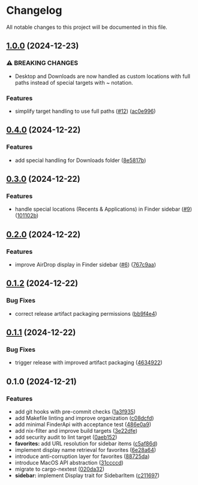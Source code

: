# Changelog

All notable changes to this project will be documented in this file.

## [1.0.0](https://github.com/screwyprof/favkit/compare/v0.4.0...v1.0.0) (2024-12-23)


### ⚠ BREAKING CHANGES

* Desktop and Downloads are now handled as custom locations with full paths instead of special targets with ~ notation.

### Features

* simplify target handling to use full paths ([#12](https://github.com/screwyprof/favkit/issues/12)) ([ac0e996](https://github.com/screwyprof/favkit/commit/ac0e99656b22724001addacc687945ee2471ec7a))

## [0.4.0](https://github.com/screwyprof/favkit/compare/v0.3.0...v0.4.0) (2024-12-22)


### Features

* add special handling for Downloads folder ([8e5817b](https://github.com/screwyprof/favkit/commit/8e5817bda365d04a79130e5887646459ae1190dd))

## [0.3.0](https://github.com/screwyprof/favkit/compare/v0.2.0...v0.3.0) (2024-12-22)


### Features

* handle special locations (Recents & Applications) in Finder sidebar ([#9](https://github.com/screwyprof/favkit/issues/9)) ([101102b](https://github.com/screwyprof/favkit/commit/101102b2462796415a38efd4e92bc4336170a32b))

## [0.2.0](https://github.com/screwyprof/favkit/compare/v0.1.2...v0.2.0) (2024-12-22)


### Features

* improve AirDrop display in Finder sidebar ([#6](https://github.com/screwyprof/favkit/issues/6)) ([767c9aa](https://github.com/screwyprof/favkit/commit/767c9aa6fc9abefcd49d376b56773645f25cf24f))

## [0.1.2](https://github.com/screwyprof/favkit/compare/v0.1.1...v0.1.2) (2024-12-22)


### Bug Fixes

* correct release artifact packaging permissions ([bb9f4e4](https://github.com/screwyprof/favkit/commit/bb9f4e4a1d5e2834d6c5af66c15d233b5a67f7ed))

## [0.1.1](https://github.com/screwyprof/favkit/compare/v0.1.0...v0.1.1) (2024-12-22)


### Bug Fixes

* trigger release with improved artifact packaging ([4634922](https://github.com/screwyprof/favkit/commit/4634922fa3f46176f57096424d2c9deacea20730))

## 0.1.0 (2024-12-21)


### Features

* add git hooks with pre-commit checks ([1a3f935](https://github.com/screwyprof/favkit/commit/1a3f93521195e06fd2edd664451fe70a6d325462))
* add Makefile linting and improve organization ([c08dcfd](https://github.com/screwyprof/favkit/commit/c08dcfdf738bbe0b5f3b8b0531461cb3b8e68169))
* add minimal FinderApi with acceptance test ([486e0a9](https://github.com/screwyprof/favkit/commit/486e0a92a7210fbc14de14f0332f1aac45de1ffe))
* add nix-filter and improve build targets ([3e22dfe](https://github.com/screwyprof/favkit/commit/3e22dfe1681f6a6687fcefa0ec69bd54e9a044fa))
* add security audit to lint target ([0aeb152](https://github.com/screwyprof/favkit/commit/0aeb1526aa6415ad0a6f5eecbcfdb83c9e5773fb))
* **favorites:** add URL resolution for sidebar items ([c5af86d](https://github.com/screwyprof/favkit/commit/c5af86dff69e2d0e1583a40e809135af068f61b0))
* implement display name retrieval for favorites ([6e28a64](https://github.com/screwyprof/favkit/commit/6e28a6498b2e35bcb70009055c8f1a17702393bd))
* introduce anti-corruption layer for favorites ([88725da](https://github.com/screwyprof/favkit/commit/88725dae859ea6c7d6aaf4f75ed3c598b067877a))
* introduce MacOS API abstraction ([31ccccd](https://github.com/screwyprof/favkit/commit/31ccccd0a4925a0774356c71498481c2631f63ad))
* migrate to cargo-nextest ([020da32](https://github.com/screwyprof/favkit/commit/020da3222ddbfbd89e9f08e6dc37e29f61728059))
* **sidebar:** implement Display trait for SidebarItem ([c211697](https://github.com/screwyprof/favkit/commit/c2116979721edeca1224682773f5312731509658))
